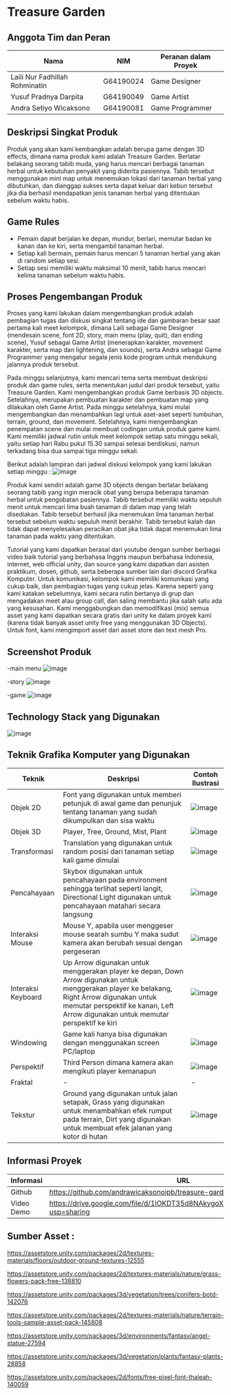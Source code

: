 # Treasure Garden

## Anggota Tim dan Peran
| Nama | NIM | Peranan dalam Proyek |
|------|-----|----------------------|
| Laili Nur Fadhillah Rohminatin | G64190024 | Game Designer |
| Yusuf Pradnya Darpita | G64190049 | Game Artist |
| Andra Setiyo Wicaksono | G64190081 | Game Programmer |

## Deskripsi Singkat Produk
Produk yang akan kami kembangkan adalah berupa game dengan 3D effects, dimana nama produk kami adalah Treasure Garden. Berlatar belakang seorang tabib muda, yang harus mencari berbagai tanaman herbal untuk kebutuhan penyakit yang diderita pasiennya. Tabib tersebut menggunakan mini map untuk menemukan lokasi dari tanaman herbal yang dibutuhkan, dan dianggap sukses serta dapat keluar dari kebun tersebut jika dia berhasil mendapatkan jenis tanaman herbal yang ditentukan sebelum waktu habis.

## Game Rules
- Pemain dapat berjalan ke depan, mundur, berlari, memutar badan ke kanan dan ke kiri, serta mengambil tanaman herbal.
- Setiap kali bermain, pemain harus mencari 5 tanaman herbal yang akan di random setiap sesi.
- Setiap sesi memiliki waktu maksimal 10 menit, tabib harus mencari kelima tanaman sebelum waktu habis.

## Proses Pengembangan Produk

  Proses yang kami lakukan dalam mengembangkan produk adalah pembagian tugas dan diskusi singkat tentang ide dan gambaran besar saat pertama kali meet kelompok, dimana Laili sebagai Game Designer (mendesain scene, font 2D, story, main menu (play, quit), dan ending scene), Yusuf sebagai Game Artist (menerapkan karakter, movement karakter, serta map dan lightening, dan sounds), serta Andra sebagai Game Programmer yang mengatur segala jenis kode program untuk mendukung jalannya produk tersebut.
  
  Pada minggu selanjutnya, kami mencari tema serta membuat deskripsi produk dan game rules, serta menentukan judul dari produk tersebut, yaitu Treasure Garden. Kami mengembangkan produk Game berbasis 3D objects. Setelahnya, merupakan pembuatan karakter dan pembuatan map yang dilakukan oleh Game Artist. Pada minggu setelahnya, kami mulai mengembangkan dan menambahkan lagi untuk aset-aset seperti tumbuhan, terrain, ground, dan movement. Setelahnya, kami mengembangkan penempatan scene dan mulai membuat codingan untuk produk game kami. Kami memiliki jadwal rutin untuk meet kelompok setiap satu minggu sekali, yaitu setiap hari Rabu pukul 15.30 sampai selesai berdiskusi, namun terkadang bisa dua sampai tiga minggu sekali.
  
  Berikut adalah lampiran dari jadwal diskusi kelompok yang kami lakukan setiap minggu :
![image](https://user-images.githubusercontent.com/78837351/146873938-a7024543-0db4-467d-9ac5-433c0285d41c.png)
  
  Produk kami sendiri adalah game 3D objects dengan berlatar belakang seorang tabib yang ingin meracik obat yang berupa beberapa tanaman herbal untuk pengobatan pasiennya. Tabib tersebut memiliki waktu sepuluh menit untuk mencari lima buah tanaman di dalam map yang telah disediakan. Tabib tersebut berhasil jika menemukan lima tanaman herbal tersebut sebelum waktu sepuluh menit berakhir. Tabib tersebut kalah dan tidak dapat menyelesaikan peracikan obat jika tidak dapat menemukan lima tanaman pada waktu yang ditentukan.
  
  Tutorial yang kami dapatkan berasal dari youtube dengan sumber berbagai video baik tutorial yang berbahasa Inggris maupun berbahasa Indonesia, internet, web official unity, dan source yang kami dapatkan dari asisten praktikum, dosen, github, serta beberapa sumber lain dari discord Grafika Komputer.
Untuk komunikasi, kelompok kami memiliki komunikasi yang cukup baik, dan pembagian tugas yang cukup jelas. Karena seperti yang kami katakan sebelumnya, kami secara rutin bertanya di grup dan mengadakan meet atau group call, dan saling membantu jika salah satu ada yang kesusahan.
Kami menggabungkan dan memodifikasi (mix) semua asset yang kami dapatkan secara gratis dari unity ke dalam proyek kami (karena tidak banyak asset unity free yang menggunakan 3D Objects). Untuk font, kami mengimport asset dari asset store dan text mesh Pro.


## Screenshot Produk

-main menu
![image](https://user-images.githubusercontent.com/78837351/146872968-ae8c3076-7ea2-42b9-8949-48c5df7748bf.png)

-story
![image](https://user-images.githubusercontent.com/78837351/146873043-9be76ec7-ed2f-49e7-99b3-5ee873d3fc80.png)

-game
![image](https://user-images.githubusercontent.com/78837351/146873147-f4b22968-bf76-42f3-97c4-dd6504aee3d9.png)

## Technology Stack yang Digunakan

![image](https://user-images.githubusercontent.com/78837351/146873181-feecd30d-4a9a-4153-9b87-1f952e9cc603.png)


## Teknik Grafika Komputer yang Digunakan
| Teknik | Deskripsi | Contoh Ilustrasi |
|--------|-----------|------------------|
| Objek 2D | Font yang digunakan untuk memberi petunjuk di awal game dan penunjuk tentang tanaman yang sudah dikumpulkan dan sisa waktu | ![image](https://user-images.githubusercontent.com/78837351/146873330-017a6b35-06cc-4eaa-a1b0-bf57c17b7fb4.png) |
| Objek 3D | Player, Tree, Ground, Mist, Plant | ![image](https://user-images.githubusercontent.com/78837351/146873392-b6d39862-1964-4353-b5ae-e5eb0dba12fc.png) |
| Transformasi | Translation yang digunakan untuk random posisi dari tanaman setiap kali game dimulai | ![image](https://user-images.githubusercontent.com/78837351/146873542-25d8faa2-40b2-4c02-b555-028d04cfe523.png) |
| Pencahayaan | Skybox digunakan untuk pencahayaan pada environment sehingga terlihat seperti langit, Directional Light digunakan untuk pencahayaan matahari secara langsung | ![image](https://user-images.githubusercontent.com/78837351/146873600-010452e9-d5c9-4b9c-924c-6da554488942.png) |
| Interaksi Mouse | Mouse Y, apabila user menggeser mouse searah sumbu Y maka sudut kamera akan berubah sesuai dengan pergeseran | ![image](https://user-images.githubusercontent.com/78837351/146873643-c51d9f35-fae7-4afe-a6ad-e65f73996e02.png) |
| Interaksi Keyboard | Up Arrow digunakan untuk menggerakan player ke depan, Down Arrow digunakan untuk menggerakan player ke belakang, Right Arrow digunakan untuk memutar perspektif ke kanan, Left Arrow digunakan untuk memutar perspektif ke kiri | ![image](https://user-images.githubusercontent.com/78837351/146873686-f3d6b171-d295-4753-8b64-30a564c30f7c.png) |
| Windowing | Game kali hanya bisa digunakan dengan menggunakan screen PC/laptop | ![image](https://user-images.githubusercontent.com/78837351/146873719-99c1e005-38df-407e-9cd3-128dd157ea5f.png) |
| Perspektif | Third Person dimana kamera akan mengikuti player kemanapun | ![image](https://user-images.githubusercontent.com/78837351/146873774-a93af898-c1e1-432c-b0d2-8667a0976104.png) |
| Fraktal | - | - |
| Tekstur | Ground yang digunakan untuk jalan setapak, Grass yang digunakan untuk menambahkan efek rumput pada terrain, Dirt yang digunakan untuk membuat efek jalanan yang kotor di hutan | ![image](https://user-images.githubusercontent.com/78837351/146874362-4daf68f8-b7dc-45bd-9563-14aaa1d63bb7.png) |

## Informasi Proyek
| Informasi | URL |
|-----------|-----|
| Github | https://github.com/andrawicaksonoipb/treasure-garden |
| Video Demo | https://drive.google.com/file/d/1lOKDT35d8NAkygoXVS8KuO1KVSUSvmhu/view?usp=sharing |

## Sumber Asset :
https://assetstore.unity.com/packages/2d/textures-materials/floors/outdoor-ground-textures-12555

https://assetstore.unity.com/packages/2d/textures-materials/nature/grass-flowers-pack-free-138810

https://assetstore.unity.com/packages/3d/vegetation/trees/conifers-botd-142076

https://assetstore.unity.com/packages/2d/textures-materials/nature/terrain-tools-sample-asset-pack-145808

https://assetstore.unity.com/packages/3d/environments/fantasy/angel-statue-27594

https://assetstore.unity.com/packages/3d/vegetation/plants/fantasy-plants-28858

https://assetstore.unity.com/packages/2d/fonts/free-pixel-font-thaleah-140059
